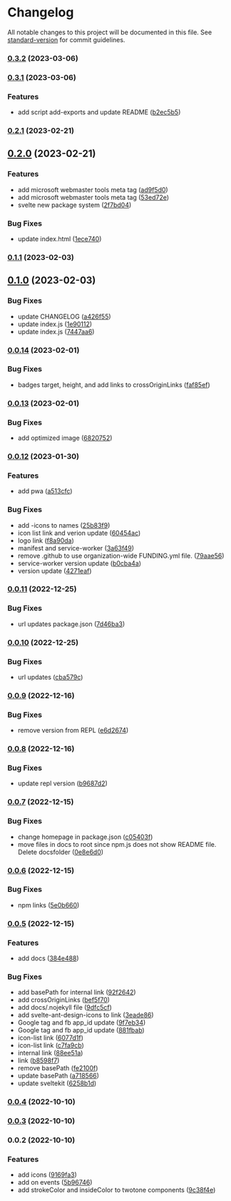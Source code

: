 # Changelog

All notable changes to this project will be documented in this file. See [standard-version](https://github.com/conventional-changelog/standard-version) for commit guidelines.

### [0.3.2](https://github.com/shinokada/svelte-ant-design-icons/compare/v0.3.1...v0.3.2) (2023-03-06)

### [0.3.1](https://github.com/shinokada/svelte-ant-design-icons/compare/v0.2.1...v0.3.1) (2023-03-06)

### Features

- add script add-exports and update README ([b2ec5b5](https://github.com/shinokada/svelte-ant-design-icons/commit/b2ec5b5dc63e02e1606c6ac55c777aff623e5091))

### [0.2.1](https://github.com/shinokada/svelte-ant-design-icons/compare/v0.2.0...v0.2.1) (2023-02-21)

## [0.2.0](https://github.com/shinokada/svelte-ant-design-icons/compare/v0.1.1...v0.2.0) (2023-02-21)

### Features

- add microsoft webmaster tools meta tag ([ad9f5d0](https://github.com/shinokada/svelte-ant-design-icons/commit/ad9f5d0f3ceed6947a231e9ce3be221686729aaa))
- add microsoft webmaster tools meta tag ([53ed72e](https://github.com/shinokada/svelte-ant-design-icons/commit/53ed72e1bf0cf0a8c4b546000622eea2ff93b2ae))
- svelte new package system ([2f7bd04](https://github.com/shinokada/svelte-ant-design-icons/commit/2f7bd049187f1fae0cf535f23f85a26c2c267e69))

### Bug Fixes

- update index.html ([1ece740](https://github.com/shinokada/svelte-ant-design-icons/commit/1ece74087a19c5f48ece64144820caa24fb481d1))

### [0.1.1](https://github.com/shinokada/svelte-ant-design-icons/compare/v0.1.0...v0.1.1) (2023-02-03)

## [0.1.0](https://github.com/shinokada/svelte-ant-design-icons/compare/v0.0.14...v0.1.0) (2023-02-03)

### Bug Fixes

- update CHANGELOG ([a426f55](https://github.com/shinokada/svelte-ant-design-icons/commit/a426f55ed68231e458d513282fbe7ac687992701))
- update index.js ([1e90112](https://github.com/shinokada/svelte-ant-design-icons/commit/1e901129864f75a8dc4d1e48538b85719ca68d5b))
- update index.js ([7447aa6](https://github.com/shinokada/svelte-ant-design-icons/commit/7447aa6cfddf2950079c31eacc6ba62a64b025fb))

### [0.0.14](https://github.com/shinokada/svelte-ant-design-icons/compare/v0.0.13...v0.0.14) (2023-02-01)

### Bug Fixes

- badges target, height, and add links to crossOriginLinks ([faf85ef](https://github.com/shinokada/svelte-ant-design-icons/commit/faf85efc26c55b7fb8c045c4796e18b3e57e5b41))

### [0.0.13](https://github.com/shinokada/svelte-ant-design-icons/compare/v0.0.12...v0.0.13) (2023-02-01)

### Bug Fixes

- add optimized image ([6820752](https://github.com/shinokada/svelte-ant-design-icons/commit/6820752c31f7ff9c9e2a878ce3624db1541e69f4))

### [0.0.12](https://github.com/shinokada/svelte-ant-design-icons/compare/v0.0.11...v0.0.12) (2023-01-30)

### Features

- add pwa ([a513cfc](https://github.com/shinokada/svelte-ant-design-icons/commit/a513cfc810fd6c1f17d8c45c484073d134473662))

### Bug Fixes

- add -icons to names ([25b83f9](https://github.com/shinokada/svelte-ant-design-icons/commit/25b83f9bee2fbd13c73e854f08c142745c422f02))
- icon list link and verion update ([60454ac](https://github.com/shinokada/svelte-ant-design-icons/commit/60454ac8da6ebf7157138a87e43ec0f444412066))
- logo link ([f8a90da](https://github.com/shinokada/svelte-ant-design-icons/commit/f8a90daefaf17323ac4b964276765cb20d56b7f5))
- manifest and service-worker ([3a63f49](https://github.com/shinokada/svelte-ant-design-icons/commit/3a63f493a3d44d060c8a6b4abb0565875116b2ea))
- remove .github to use organization-wide FUNDING.yml file. ([79aae56](https://github.com/shinokada/svelte-ant-design-icons/commit/79aae56027aad9f57b685cf150009fec66594130))
- service-worker version update ([b0cba4a](https://github.com/shinokada/svelte-ant-design-icons/commit/b0cba4a45439c55b8b27b379ad0ed75cb5faef7f))
- version update ([4271eaf](https://github.com/shinokada/svelte-ant-design-icons/commit/4271eaf1c6cae8859173a6d7d05ee8c36bfec23a))

### [0.0.11](https://github.com/shinokada/svelte-ant-design-icons/compare/v0.0.10...v0.0.11) (2022-12-25)

### Bug Fixes

- url updates package.json ([7d46ba3](https://github.com/shinokada/svelte-ant-design-icons/commit/7d46ba32afe7766befa6a7442c8a8e4b26062e92))

### [0.0.10](https://github.com/shinokada/svelte-ant-design-icons/compare/v0.0.9...v0.0.10) (2022-12-25)

### Bug Fixes

- url updates ([cba579c](https://github.com/shinokada/svelte-ant-design-icons/commit/cba579c33be275696e08b0e2409f18e0fe6accc6))

### [0.0.9](https://github.com/shinokada/svelte-ant-design-icons/compare/v0.0.8...v0.0.9) (2022-12-16)

### Bug Fixes

- remove version from REPL ([e6d2674](https://github.com/shinokada/svelte-ant-design-icons/commit/e6d2674ae170c2a388a603c89e25c29373946cdc))

### [0.0.8](https://github.com/shinokada/svelte-ant-design-icons/compare/v0.0.7...v0.0.8) (2022-12-16)

### Bug Fixes

- update repl version ([b9687d2](https://github.com/shinokada/svelte-ant-design-icons/commit/b9687d2c3bbb580ef76379a52d9e67448a125292))

### [0.0.7](https://github.com/shinokada/svelte-ant-design-icons/compare/v0.0.6...v0.0.7) (2022-12-15)

### Bug Fixes

- change homepage in package.json ([c05403f](https://github.com/shinokada/svelte-ant-design-icons/commit/c05403f8de7edd8e37d9e5c85d77bc9168ab216c))
- move files in docs to root since npm.js does not show README file. Delete docsfolder ([0e8e6d0](https://github.com/shinokada/svelte-ant-design-icons/commit/0e8e6d0db92502d0303785ff74bf82c76d647b16))

### [0.0.6](https://github.com/shinokada/svelte-ant-design-icons/compare/v0.0.5...v0.0.6) (2022-12-15)

### Bug Fixes

- npm links ([5e0b660](https://github.com/shinokada/svelte-ant-design-icons/commit/5e0b66071c74896429d00575105bc1a8d5b5d299))

### [0.0.5](https://github.com/shinokada/svelte-ant-design-icons/compare/v0.0.4...v0.0.5) (2022-12-15)

### Features

- add docs ([384e488](https://github.com/shinokada/svelte-ant-design-icons/commit/384e4880690264a21582c96896fcd57b0afa6039))

### Bug Fixes

- add basePath for internal link ([92f2642](https://github.com/shinokada/svelte-ant-design-icons/commit/92f2642a3a5b9891bb04921dd4ac9f8b840c9f2d))
- add crossOriginLinks ([bef5f70](https://github.com/shinokada/svelte-ant-design-icons/commit/bef5f7011e7d632a2218f893b9df58016a07c369))
- add docs/.nojekyll file ([9dfc5cf](https://github.com/shinokada/svelte-ant-design-icons/commit/9dfc5cf78885a42df4d5b8fba56f1666b9763845))
- add svelte-ant-design-icons to link ([3eade86](https://github.com/shinokada/svelte-ant-design-icons/commit/3eade867336e9aa1f2fa18311348c5c1d441692c))
- Google tag and fb app_id update ([9f7eb34](https://github.com/shinokada/svelte-ant-design-icons/commit/9f7eb3409cb21e4bc1c0814ed12bae97509d2655))
- Google tag and fb app_id update ([881fbab](https://github.com/shinokada/svelte-ant-design-icons/commit/881fbabb7ea144689c9cf000d29709a268ed7023))
- icon-list link ([6077d1f](https://github.com/shinokada/svelte-ant-design-icons/commit/6077d1f3d721200ff4035679602d8290583fc686))
- icon-list link ([c7fa9cb](https://github.com/shinokada/svelte-ant-design-icons/commit/c7fa9cbb14720eb8fdc6b574879dfdfec7bdfefa))
- internal link ([88ee51a](https://github.com/shinokada/svelte-ant-design-icons/commit/88ee51aa45800a36862568e5780f725711176b52))
- link ([b8598f7](https://github.com/shinokada/svelte-ant-design-icons/commit/b8598f7a8c58c46d42d90e3259b044b05f4a294c))
- remove basePath ([fe2100f](https://github.com/shinokada/svelte-ant-design-icons/commit/fe2100f57f55db3ef938f3604b52a398223534e5))
- update basePath ([a718566](https://github.com/shinokada/svelte-ant-design-icons/commit/a718566354fee7404086be15c41f16bc292f7c78))
- update sveltekit ([6258b1d](https://github.com/shinokada/svelte-ant-design-icons/commit/6258b1dc474484d94ff5c4667324be15c536a2d2))

### [0.0.4](https://github.com/shinokada/svelte-ant-design-icons/compare/v0.0.3...v0.0.4) (2022-10-10)

### [0.0.3](https://github.com/shinokada/svelte-ant-design-icons/compare/v0.0.2...v0.0.3) (2022-10-10)

### 0.0.2 (2022-10-10)

### Features

- add icons ([9169fa3](https://github.com/shinokada/svelte-ant-design-icons/commit/9169fa3d636f319e2dd36573e19495e16e453099))
- add on events ([5b96746](https://github.com/shinokada/svelte-ant-design-icons/commit/5b967465bba5d6243366d5f813497947c3b699ab))
- add strokeColor and insideColor to twotone components ([9c38f4e](https://github.com/shinokada/svelte-ant-design-icons/commit/9c38f4e8feaf6062340aab6100c0a1f3bc075b80))
